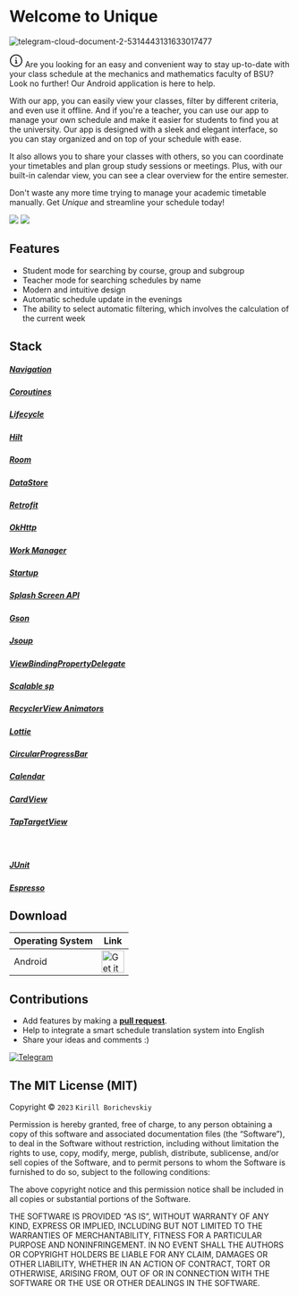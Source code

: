 # Welcome to Unique

![telegram-cloud-document-2-5314443131633017477](https://user-images.githubusercontent.com/73034324/211012189-ec9db04e-80f9-4ab2-9a04-f074cd2d9e1c.jpg)

<svg xmlns="http://www.w3.org/2000/svg" viewBox="0 0 24 24" width="24" height="24"><path d="M13 7.5a1 1 0 1 1-2 0 1 1 0 0 1 2 0Zm-3 3.75a.75.75 0 0 1 .75-.75h1.5a.75.75 0 0 1 .75.75v4.25h.75a.75.75 0 0 1 0 1.5h-3a.75.75 0 0 1 0-1.5h.75V12h-.75a.75.75 0 0 1-.75-.75Z"></path><path d="M12 1c6.075 0 11 4.925 11 11s-4.925 11-11 11S1 18.075 1 12 5.925 1 12 1ZM2.5 12a9.5 9.5 0 0 0 9.5 9.5 9.5 9.5 0 0 0 9.5-9.5A9.5 9.5 0 0 0 12 2.5 9.5 9.5 0 0 0 2.5 12Z"></path></svg>
Are you looking for an easy and convenient way to stay up-to-date with your class schedule at the mechanics and mathematics faculty of BSU? Look no further! Our Android application is here to help.

With our app, you can easily view your classes, filter by different criteria, and even use it offline. And if you're a teacher, you can use our app to manage your own schedule and make it easier for students to find you at the university. Our app is designed with a sleek and elegant interface, so you can stay organized and on top of your schedule with ease.

It also allows you to share your classes with others, so you can coordinate your timetables and plan group study sessions or meetings. Plus, with our built-in calendar view, you can see a clear overview for the entire semester.

Don't waste any more time trying to manage your academic timetable manually. Get *Unique* and streamline your schedule today!

<img src="https://img.shields.io/badge/Android-3DDC84?style=for-the-badge&logo=android&logoColor=white"> <img src="https://img.shields.io/badge/Kotlin-0095D5?&style=for-the-badge&logo=kotlin&logoColor=white">

## Features

- Student mode for searching by course, group and subgroup
- Teacher mode for searching schedules by name
- Modern and intuitive design
- Automatic schedule update in the evenings
- The ability to select automatic filtering, which involves the calculation of the current week

## Stack
##### [Navigation](https://developer.android.com/jetpack/androidx/releases/navigation) 
##### [Coroutines](https://github.com/Kotlin/kotlinx.coroutines) 
##### [Lifecycle](https://developer.android.com/jetpack/androidx/releases/lifecycle) 
##### [Hilt](https://dagger.dev/hilt/) 
##### [Room](https://developer.android.com/jetpack/androidx/releases/room) 
##### [DataStore](https://developer.android.com/jetpack/androidx/releases/datastore) 
##### [Retrofit](https://github.com/square/retrofit) 
##### [OkHttp](https://github.com/square/okhttp/tree/master/okhttp-logging-interceptor) 
##### [Work Manager](https://developer.android.com/jetpack/androidx/releases/work) 
##### [Startup](https://developer.android.com/jetpack/androidx/releases/startup) 
##### [Splash Screen API](https://developer.android.com/develop/ui/views/launch/splash-screen) 
##### [Gson](https://github.com/google/gson)<br>
##### [Jsoup](https://github.com/jhy/jsoup) 
##### [ViewBindingPropertyDelegate](https://github.com/androidbroadcast/ViewBindingPropertyDelegate) 
##### [Scalable sp](https://github.com/intuit/ssp) 
##### [RecyclerView Animators](https://github.com/wasabeef/recyclerview-animators) 
##### [Lottie](https://github.com/airbnb/lottie-android) 
##### [CircularProgressBar](https://github.com/lopspower/CircularProgressBar) 
##### [Calendar](https://github.com/kizitonwose/Calendar)
##### [CardView](https://developer.android.com/jetpack/androidx/releases/cardview) 
##### [TapTargetView](https://github.com/KeepSafe/TapTargetView) 
<br>

##### [JUnit](https://github.com/junit-team/junit4/blob/HEAD/doc/ReleaseNotes4.13.md) 
##### [Espresso](https://developer.android.com/training/testing/espresso) 

## Download

Operating System | Link
---|---
Android | <a href='https://play.google.com/store/apps/details?id=com.kigya.unique'><img alt='Get it on Google Play' height="40px" src='https://raw.githubusercontent.com/laurent22/joplin/dev/Assets/WebsiteAssets/images/BadgeAndroid.png'/></a>

## Contributions

* Add features by making a **[pull request](https://help.github.com/articles/about-pull-requests/)**.
* Help to integrate a smart schedule translation system into English
* Share your ideas and comments :)

<a href='https://t.me/kigya'>![Telegram](https://img.shields.io/badge/Telegram-2CA5E0?style=for-the-badge&logo=telegram&logoColor=white)</a>

## The MIT License (MIT)

Copyright © `2023` `Kirill Borichevskiy`

Permission is hereby granted, free of charge, to any person
obtaining a copy of this software and associated documentation
files (the “Software”), to deal in the Software without
restriction, including without limitation the rights to use,
copy, modify, merge, publish, distribute, sublicense, and/or sell
copies of the Software, and to permit persons to whom the
Software is furnished to do so, subject to the following
conditions:

The above copyright notice and this permission notice shall be
included in all copies or substantial portions of the Software.

THE SOFTWARE IS PROVIDED “AS IS”, WITHOUT WARRANTY OF ANY KIND,
EXPRESS OR IMPLIED, INCLUDING BUT NOT LIMITED TO THE WARRANTIES
OF MERCHANTABILITY, FITNESS FOR A PARTICULAR PURPOSE AND
NONINFRINGEMENT. IN NO EVENT SHALL THE AUTHORS OR COPYRIGHT
HOLDERS BE LIABLE FOR ANY CLAIM, DAMAGES OR OTHER LIABILITY,
WHETHER IN AN ACTION OF CONTRACT, TORT OR OTHERWISE, ARISING
FROM, OUT OF OR IN CONNECTION WITH THE SOFTWARE OR THE USE OR
OTHER DEALINGS IN THE SOFTWARE.









